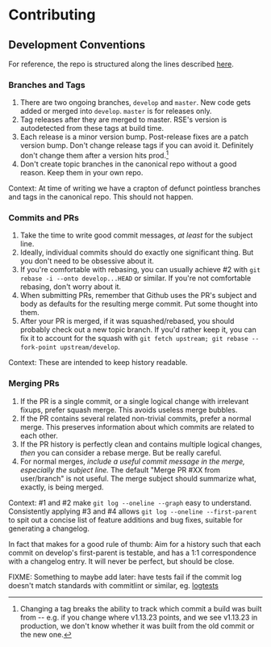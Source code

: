 # Contributing

## Development Conventions

For reference, the repo is structured along the lines described
[here][pp].

### Branches and Tags

1. There are two ongoing branches, `develop` and `master`. New code gets
   added or merged into `develop`. `master` is for releases only.
2. Tag releases after they are merged to master. RSE's version is
   autodetected from these tags at build time.
3. Each release is a minor version bump. Post-release fixes are a patch
   version bump. Don't change release tags if you can avoid it.
   Definitely don't change them after a version hits prod.[^1]
4. Don't create topic branches in the canonical repo without a good
   reason. Keep them in your own repo.

Context: At time of writing we have a crapton of defunct pointless
branches and tags in the canonical repo. This should not happen.

### Commits and PRs

1. Take the time to write good commit messages, *at least* for the
   subject line.
2. Ideally, individual commits should do exactly one significant thing.
   But you don't need to be obsessive about it.
3. If you're comfortable with rebasing, you can usually achieve #2 with
   `git rebase -i --onto develop...HEAD` or similar. If you're not
   comfortable rebasing, don't worry about it.
4. When submitting PRs, remember that Github uses the PR's subject and
   body as defaults for the resulting merge commit. Put some thought
   into them.
5. After your PR is merged, if it was squashed/rebased, you should
   probably check out a new topic branch. If you'd rather keep it, you
   can fix it to account for the squash with `git fetch upstream; git
   rebase --fork-point upstream/develop`.

Context: These are intended to keep history readable.

### Merging PRs

1. If the PR is a single commit, or a single logical change with
   irrelevant fixups, prefer squash merge. This avoids useless merge
   bubbles.
2. If the PR contains several related non-trivial commits, prefer
   a normal merge. This preserves information about which commits are
   related to each other.
3. If the PR history is perfectly clean and contains multiple logical
   changes, *then* you can consider a rebase merge. But be really
   careful.
4. For normal merges, *include a useful commit message in the merge,
   especially the subject line.* The default "Merge PR #XX from
   user/branch" is not useful. The merge subject should summarize what,
   exactly, is being merged.

Context: #1 and #2 make `git log --oneline --graph` easy to understand.
Consistently applying #3 and #4 allows `git log --oneline
--first-parent` to spit out a concise list of feature additions and bug
fixes, suitable for generating a changelog.

In fact that makes for a good rule of thumb: Aim for a history such that
each commit on develop's first-parent is testable, and has a 1:1
correspondence with a changelog entry. It will never be perfect, but
should be close.

FIXME: Something to maybe add later: have tests fail if the commit log
doesn't match standards with commitlint or similar, eg. [logtests][]

[^1]: Changing a tag breaks the ability to track which commit a build
      was built from -- e.g. if you change where v1.13.23 points, and we
      see v1.13.23 in production, we don't know whether it was built
      from the old commit or the new one.

[logtests]: https://blog.mozilla.org/webdev/2016/07/15/auto-generating-a-changelog-from-git-history/
[pp]: https://blog.ionelmc.ro/2014/05/25/python-packaging/
